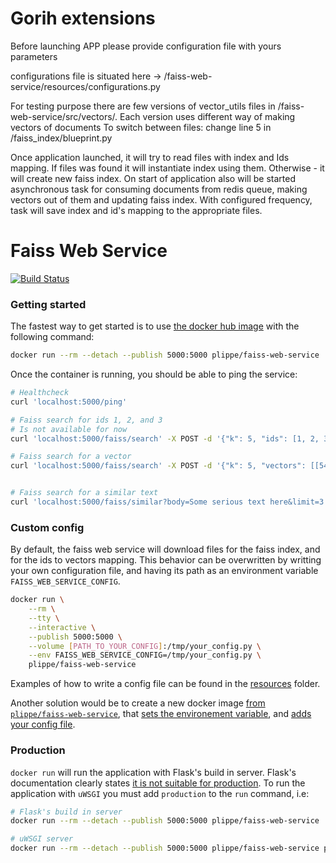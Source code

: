 # Gorih extensions
Before launching APP please provide configuration file with yours parameters

configurations file is situated here -> /faiss-web-service/resources/configurations.py

For testing purpose there are few versions of vector_utils files in /faiss-web-service/src/vectors/.
Each version uses different way of making vectors of documents
To switch between files: change line 5 in /faiss_index/blueprint.py 

Once application launched, it will try to read files with index and Ids mapping.
If files was found it will instantiate index using them. Otherwise - it will create new
faiss index.
On start of application also will be started asynchronous task for consuming documents
from redis queue, making vectors out of them and updating faiss index.
With configured frequency, task will save index and id's mapping to the appropriate files.

# Faiss Web Service

[![Build Status](https://app.wercker.com/status/853a8945150f857d0c394e34884d33e0/s/master)](https://app.wercker.com/project/byKey/853a8945150f857d0c394e34884d33e0)

### Getting started
The fastest way to get started is to use [the docker hub image](https://hub.docker.com/r/plippe/faiss-web-service/) with the following command:
```sh
docker run --rm --detach --publish 5000:5000 plippe/faiss-web-service
```

Once the container is running, you should be able to ping the service:
```sh
# Healthcheck
curl 'localhost:5000/ping'

# Faiss search for ids 1, 2, and 3 
# Is not available for now 
curl 'localhost:5000/faiss/search' -X POST -d '{"k": 5, "ids": [1, 2, 3]}'

# Faiss search for a vector
curl 'localhost:5000/faiss/search' -X POST -d '{"k": 5, "vectors": [[54.7, 0.3, 0.6, 0.4, 0.1, 0.7, 0.2, 0.0, 0.6, 0.5, 0.3, 0.2, 0.1, 0.9, 0.3, 0.6, 0.2, 0.9, 0.5, 0.0, 0.9, 0.1, 0.9, 0.1, 0.5, 0.5, 0.8, 0.8, 0.5, 0.2, 0.6, 0.2, 0.2, 0.7, 0.1, 0.7, 0.8, 0.2, 0.9, 0.0, 0.4, 0.4, 0.9, 0.0, 0.6, 0.4, 0.4, 0.6, 0.6, 0.2, 0.5, 0.0, 0.1, 0.6, 0.0, 0.0, 0.4, 0.7, 0.5, 0.7, 0.2, 0.5, 0.5, 0.7]]}'


# Faiss search for a similar text
curl 'localhost:5000/faiss/similar?body=Some serious text here&limit=3' -X GET
```

### Custom config
By default, the faiss web service will download files for the faiss index, and for the ids to vectors mapping. This behavior can be overwritten by writting your own configuration file, and having its path as an environment variable `FAISS_WEB_SERVICE_CONFIG`.

```sh
docker run \
    --rm \
    --tty \
    --interactive \
    --publish 5000:5000 \
    --volume [PATH_TO_YOUR_CONFIG]:/tmp/your_config.py \
    --env FAISS_WEB_SERVICE_CONFIG=/tmp/your_config.py \
    plippe/faiss-web-service
```

Examples of how to write a config file can be found in the [resources](https://github.com/Plippe/faiss-web-service/tree/master/resources) folder.

Another solution would be to create a new docker image [from `plippe/faiss-web-service`](https://docs.docker.com/engine/reference/builder/#from), that [sets the environement variable](https://docs.docker.com/engine/reference/builder/#env), and [adds your config file](https://docs.docker.com/engine/reference/builder/#add).


### Production
`docker run` will run the application with Flask's build in server. Flask's documentation clearly states [it is not suitable for production](http://flask.pocoo.org/docs/0.12/deploying/). To run the application with `uWSGI` you must add `production` to the `run` command, i.e:

```sh
# Flask's build in server
docker run --rm --detach --publish 5000:5000 plippe/faiss-web-service

# uWSGI server
docker run --rm --detach --publish 5000:5000 plippe/faiss-web-service production
```
